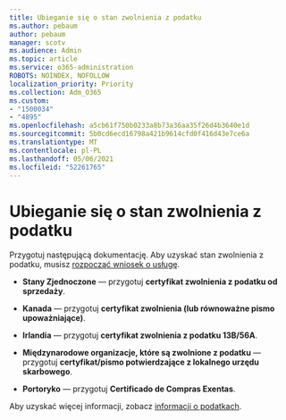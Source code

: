 ```yaml
---
title: Ubieganie się o stan zwolnienia z podatku
ms.author: pebaum
author: pebaum
manager: scotv
ms.audience: Admin
ms.topic: article
ms.service: o365-administration
ROBOTS: NOINDEX, NOFOLLOW
localization_priority: Priority
ms.collection: Adm_O365
ms.custom:
- "1500034"
- "4895"
ms.openlocfilehash: a5cb61f750b0233a8b73a36aa35f26d4b3640e1d
ms.sourcegitcommit: 5b0cd6ecd16798a421b9614cfd0f416d43e7ce6a
ms.translationtype: MT
ms.contentlocale: pl-PL
ms.lasthandoff: 05/06/2021
ms.locfileid: "52261765"
---
```

# <a name="apply-for-tax-exempt-status"></a>Ubieganie się o stan zwolnienia z podatku

Przygotuj następującą dokumentację. Aby uzyskać stan zwolnienia z podatku, musisz [rozpocząć wniosek o usługę](/microsoft-365/admin/contact-support-for-business-products).

- **Stany Zjednoczone** — przygotuj **certyfikat zwolnienia z podatku od sprzedaży**.

- **Kanada** — przygotuj **certyfikat zwolnienia (lub równoważne pismo upoważniające)**.

- **Irlandia** — przygotuj **certyfikat zwolnienia z podatku 13B/56A**.

- **Międzynarodowe organizacje, które są zwolnione z podatku** — przygotuj **certyfikat/pismo potwierdzające z lokalnego urzędu skarbowego**.

- **Portoryko** — przygotuj **Certificado de Compras Exentas**.

Aby uzyskać więcej informacji, zobacz [informacji o podatkach](https://docs.microsoft.com/microsoft-365/commerce/billing-and-payments/tax-information).

